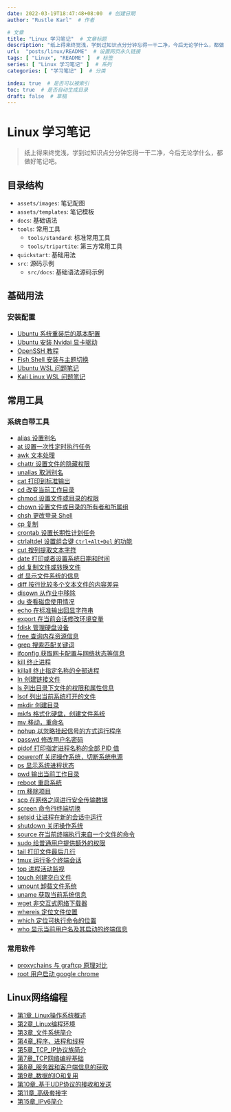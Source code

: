 ```yaml
---
date: 2022-03-19T18:47:48+08:00  # 创建日期
author: "Rustle Karl"  # 作者

# 文章
title: "Linux 学习笔记"  # 文章标题
description: "纸上得来终觉浅，学到过知识点分分钟忘得一干二净，今后无论学什么，都做好笔记吧。"
url:  "posts/linux/README"  # 设置网页永久链接
tags: [ "Linux", "README" ]  # 标签
series: [ "Linux 学习笔记" ]  # 系列
categories: [ "学习笔记" ]  # 分类

index: true  # 是否可以被索引
toc: true  # 是否自动生成目录
draft: false  # 草稿
---
```


# Linux 学习笔记

> 纸上得来终觉浅，学到过知识点分分钟忘得一干二净，今后无论学什么，都做好笔记吧。

## 目录结构

- `assets/images`: 笔记配图
- `assets/templates`: 笔记模板
- `docs`: 基础语法
- `tools`: 常用工具
  - `tools/standard`: 标准常用工具
  - `tools/tripartite`: 第三方常用工具
- `quickstart`: 基础用法
- `src`: 源码示例
  - `src/docs`: 基础语法源码示例

## 基础用法

### 安装配置

- [Ubuntu 系统重装后的基本配置](quickstart/install/ubuntu_desktop.md)
- [Ubuntu 安装 Nvidai 显卡驱动](quickstart/install/ubuntu_desktop_nvidia.md)
- [OpenSSH 教程](quickstart/openssh.md)
- [Fish Shell 安装与主题切换](quickstart/shell/fish.md)
- [Ubuntu WSL 问题笔记](quickstart/install/ubuntu_wsl.md)
- [Kali Linux WSL 问题笔记](quickstart/install/kali_wsl.md)

## 常用工具

### 系统自带工具

- [alias 设置别名](tools/standard/alias.md)
- [at 设置一次性定时执行任务](tools/standard/at.md)
- [awk 文本处理](tools/standard/awk.md)
- [chattr 设置文件的隐藏权限](tools/standard/chattr.md)
- [unalias 取消别名](tools/standard/unalias.md)
- [cat 打印到标准输出](tools/standard/cat.md)
- [cd 改变当前工作目录](tools/standard/cd.md)
- [chmod 设置文件或目录的权限](tools/standard/chmod.md)
- [chown 设置文件或目录的所有者和所属组](tools/standard/chown.md)
- [chsh 更改登录 Shell](tools/standard/chsh.md)
- [cp 复制](tools/standard/cp.md)
- [crontab 设置长期性计划任务](tools/standard/crontab.md)
- [ctrlaltdel 设置组合键 `Ctrl+Alt+Del` 的功能](tools/standard/ctrlaltdel.md)
- [cut 按列提取文本字符](tools/standard/cut.md)
- [date 打印或者设置系统日期和时间](tools/standard/date.md)
- [dd 复制文件或转换文件](tools/standard/dd.md)
- [df 显示文件系统的信息](tools/standard/df.md)
- [diff 按行比较多个文本文件的内容差异](tools/standard/diff.md)
- [disown 从作业中移除](tools/standard/disown.md)
- [du 查看磁盘使用情况](tools/standard/du.md)
- [echo 在标准输出回显字符串](tools/standard/echo.md)
- [export 在当前会话修改环境变量](tools/standard/export.md)
- [fdisk 管理硬盘设备](tools/standard/fdisk.md)
- [free 查询内存资源信息](tools/standard/free.md)
- [grep 搜索匹配关键词](tools/standard/grep.md)
- [ifconfig 获取网卡配置与网络状态等信息](tools/standard/ifconfig.md)
- [kill 终止进程](tools/standard/kill.md)
- [killall 终止指定名称的全部进程](tools/standard/killall.md)
- [ln 创建链接文件](tools/standard/ln.md)
- [ls 列出目录下文件的权限和属性信息](tools/standard/ls.md)
- [lsof 列出当前系统打开的文件](tools/standard/lsof.md)
- [mkdir 创建目录](tools/standard/mkdir.md)
- [mkfs 格式化硬盘，创建文件系统](tools/standard/mkfs.md)
- [mv 移动，重命名](tools/standard/mv.md)
- [nohup 以忽略挂起信号的方式运行程序](tools/standard/nohup.md)
- [passwd 修改用户名密码](tools/standard/passwd.md)
- [pidof 打印指定进程名称的全部 PID 值](tools/standard/pidof.md)
- [poweroff 关闭操作系统，切断系统电源](tools/standard/poweroff.md)
- [ps 显示系统进程状态](tools/standard/ps.md)
- [pwd 输出当前工作目录](tools/standard/pwd.md)
- [reboot 重启系统](tools/standard/reboot.md)
- [rm 移除项目](tools/standard/rm.md)
- [scp 在网络之间进行安全传输数据](tools/standard/scp.md)
- [screen 命令行终端切换](tools/standard/screen.md)
- [setsid 让进程在新的会话中运行](tools/standard/setsid.md)
- [shutdown 关闭操作系统](tools/standard/shutdown.md)
- [source 在当前终端执行来自一个文件的命令](tools/standard/source.md)
- [sudo 给普通用户提供额外的权限](tools/standard/sudo.md)
- [tail 打印文件最后几行](tools/standard/tail.md)
- [tmux 运行多个终端会话](tools/standard/tmux.md)
- [top 进程活动监视](tools/standard/top.md)
- [touch 创建空白文件](tools/standard/touch.md)
- [umount 卸载文件系统](tools/standard/umount.md)
- [uname 获取当前系统信息](tools/standard/uname.md)
- [wget 非交互式网络下载器](tools/standard/wget.md)
- [whereis 定位文件位置](tools/standard/whereis.md)
- [which 定位可执行命令的位置](tools/standard/which.md)
- [who 显示当前用户名及其启动的终端信息](tools/standard/who.md)

### 常用软件

- [proxychains 与 graftcp 原理对比](quickstart/software/proxychains_graftcp.md)
- [root 用户启动 google chrome](quickstart/software/google-chrome.md)

## Linux网络编程

- [第1章_Linux操作系统概述](docs/Linux网络编程/第1章_Linux操作系统概述.md)
- [第2章_Linux编程环境](docs/Linux网络编程/第2章_Linux编程环境.md)
- [第3章_文件系统简介](docs/Linux网络编程/第3章_文件系统简介.md)
- [第4章_程序、进程和线程](docs/Linux网络编程/第4章_程序、进程和线程.md)
- [第5章_TCP_IP协议族简介](docs/Linux网络编程/第5章_TCP_IP协议族简介.md)
- [第7章_TCP网络编程基础](docs/Linux网络编程/第7章_TCP网络编程基础.md)
- [第8章_服务器和客户端信息的获取](docs/Linux网络编程/第8章_服务器和客户端信息的获取.md)
- [第9章_数据的IO和复用](docs/Linux网络编程/第9章_数据的IO和复用.md)
- [第10章_基于UDP协议的接收和发送](docs/Linux网络编程/第10章_基于UDP协议的接收和发送.md)
- [第11章_高级套接字](docs/Linux网络编程/第11章_高级套接字.md)
- [第15章_IPv6简介](docs/Linux网络编程/第15章_IPv6简介.md)
